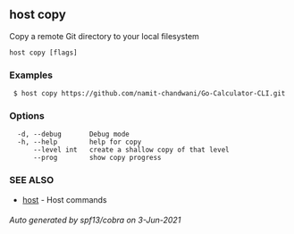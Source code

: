 ## host copy

Copy a remote Git directory to your local filesystem

```
host copy [flags]
```

### Examples

```
 $ host copy https://github.com/namit-chandwani/Go-Calculator-CLI.git 
```

### Options

```
  -d, --debug       Debug mode
  -h, --help        help for copy
      --level int   create a shallow copy of that level
      --prog        show copy progress
```

### SEE ALSO

* [host](host.md)	 - Host commands

###### Auto generated by spf13/cobra on 3-Jun-2021
